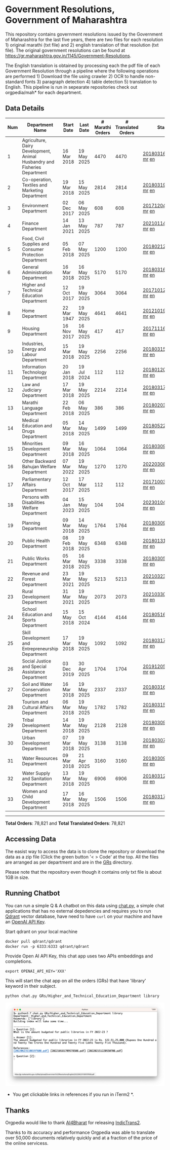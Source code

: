# Government Resolutions, Government of Maharashtra

This repository contains government resolutions issued by the Government of Maharashtra for the last five years, there are two files for each resolution 1) original marathi (txt file) and 2) english translation of that resolution (txt file). The original government resolutions can be found at https://gr.maharashtra.gov.in/1145/Government-Resolutions.

The English translation is obtained by processing each the pdf file of each Government Resolution through a pipeline where the following operations are performed 1) Download the file using crawler 2) OCR to handle non-standard fonts 3) paragraph detection 4) table  detection 5) translation to English. This pipeline is run in sepearate repositories check out orgpedia/mah* for each department.


## Data Details

| Num | Department Name | Start Date | Last Date | # Marathi Orders | # Translated Orders | Starting Order | Last Order |
| --- | --------------- | ---------- | --------- | ---------------- | ------------------- | -------------- | ---------- |
| 1 | Agriculture, Dairy Development, Animal Husbandry and Fisheries Department | 16 Mar 2018 | 19 May 2025 | 4470 | 4470 | [201803161624182101.pdf](https://gr.maharashtra.gov.in/Site/Upload/Government%20Resolutions/English/201803161624182101.pdf) [mr](GRs/Agriculture,_Dairy_Development,_Animal_Husbandry_and_Fisheries_Department/201803161624182101.pdf.mr.txt) [en](GRs/Agriculture,_Dairy_Development,_Animal_Husbandry_and_Fisheries_Department/201803161624182101.pdf.en.txt) | [202505191924322501.pdf](https://gr.maharashtra.gov.in/Site/Upload/Government%20Resolutions/English/202505191924322501.pdf.pdf) [mr](GRs/Agriculture,_Dairy_Development,_Animal_Husbandry_and_Fisheries_Department/202505191924322501.pdf.mr.txt) [en](GRs/Agriculture,_Dairy_Development,_Animal_Husbandry_and_Fisheries_Department/202505191924322501.pdf.en.txt) |
| 2 | Co-operation, Textiles and Marketing Department | 19 Mar 2018 | 15 May 2025 | 2814 | 2814 | [201803191257576702.pdf](https://gr.maharashtra.gov.in/Site/Upload/Government%20Resolutions/English/201803191257576702.pdf) [mr](GRs/Co-operation,_Textiles_and_Marketing_Department/201803191257576702.pdf.mr.txt) [en](GRs/Co-operation,_Textiles_and_Marketing_Department/201803191257576702.pdf.en.txt) | [202505151323524502.pdf](https://gr.maharashtra.gov.in/Site/Upload/Government%20Resolutions/English/202505151323524502.pdf) [mr](GRs/Co-operation,_Textiles_and_Marketing_Department/202505151323524502.pdf.mr.txt) [en](GRs/Co-operation,_Textiles_and_Marketing_Department/202505151323524502.pdf.en.txt) |
| 3 | Environment Department | 02 Dec 2017 | 06 May 2025 | 608 | 608 | [201712041147216904.pdf](https://gr.maharashtra.gov.in/Site/Upload/Government%20Resolutions/English/201712041147216904.pdf) [mr](GRs/Environment_Department/201712041147216904.pdf.mr.txt) [en](GRs/Environment_Department/201712041147216904.pdf.en.txt) | [202505061315266804.pdf](https://gr.maharashtra.gov.in/Site/Upload/Government%20Resolutions/English/202505061315266804.pdf) [mr](GRs/Environment_Department/202505061315266804.pdf.mr.txt) [en](GRs/Environment_Department/202505061315266804.pdf.en.txt) |
| 4 | Finance Department | 14 Jan 2021 | 13 May 2025 | 787 | 787 | [202101141237329905.pdf](https://gr.maharashtra.gov.in/Site/Upload/Government%20Resolutions/English/202101141237329905.pdf) [mr](GRs/Finance_Department/202101141237329905.pdf.mr.txt) [en](GRs/Finance_Department/202101141237329905.pdf.en.txt) | [20250513111920033605.pdf](https://gr.maharashtra.gov.in/assets/public/20250513111920033605.pdf) [mr](GRs/Finance_Department/20250513111920033605.pdf.mr.txt) [en](GRs/Finance_Department/20250513111920033605.pdf.en.txt) |
| 5 | Food, Civil Supplies and Consumer Protection Department | 05 Feb 2018 | 07 May 2025 | 1200 | 1200 | [201802121244545806.pdf](https://gr.maharashtra.gov.in/Site/Upload/Government%20Resolutions/English/201802121244545806.pdf) [mr](GRs/Food,_Civil_Supplies_and_Consumer_Protection_Department/201802121244545806.pdf.mr.txt) [en](GRs/Food,_Civil_Supplies_and_Consumer_Protection_Department/201802121244545806.pdf.en.txt) | [202505071222557706.pdf](https://gr.maharashtra.gov.in/Site/Upload/Government%20Resolutions/English/202505071222557706.pdf) [mr](GRs/Food,_Civil_Supplies_and_Consumer_Protection_Department/202505071222557706.pdf.mr.txt) [en](GRs/Food,_Civil_Supplies_and_Consumer_Protection_Department/202505071222557706.pdf.en.txt) |
| 6 | General Administration Department | 16 Mar 2018 | 16 May 2025 | 5170 | 5170 | [201803161224022707.pdf](https://gr.maharashtra.gov.in/Site/Upload/Government%20Resolutions/English/201803161224022707.pdf) [mr](GRs/General_Administration_Department/201803161224022707.pdf.mr.txt) [en](GRs/General_Administration_Department/201803161224022707.pdf.en.txt) | [202505161607193107.pdf](https://gr.maharashtra.gov.in/Site/Upload/Government%20Resolutions/English/202505161607193107.pdf) [mr](GRs/General_Administration_Department/202505161607193107.pdf.mr.txt) [en](GRs/General_Administration_Department/202505161607193107.pdf.en.txt) |
| 7 | Higher and Technical Education Department | 12 Oct 2017 | 19 May 2025 | 3064 | 3064 | [201710121514029708.pdf](https://gr.maharashtra.gov.in/Site/Upload/Government%20Resolutions/English/201710121514029708.pdf) [mr](GRs/Higher_and_Technical_Education_Department/201710121514029708.pdf.mr.txt) [en](GRs/Higher_and_Technical_Education_Department/201710121514029708.pdf.en.txt) | [202505191825472608.pdf](https://gr.maharashtra.gov.in/Site/Upload/Government%20Resolutions/English/202505191825472608.pdf) [mr](GRs/Higher_and_Technical_Education_Department/202505191825472608.pdf.mr.txt) [en](GRs/Higher_and_Technical_Education_Department/202505191825472608.pdf.en.txt) |
| 8 | Home Department | 22 Mar 1947 | 19 May 2025 | 4641 | 4641 | [201210191648552129.pdf](https://gr.maharashtra.gov.in/Site/Upload/Government%20Resolutions/English/201210191648552129.pdf) [mr](GRs/Home_Department/201210191648552129.pdf.mr.txt) [en](GRs/Home_Department/201210191648552129.pdf.en.txt) | [202505191744327129.pdf](https://gr.maharashtra.gov.in/Site/Upload/Government%20Resolutions/English/202505191744327129.pdf) [mr](GRs/Home_Department/202505191744327129.pdf.mr.txt) [en](GRs/Home_Department/202505191744327129.pdf.en.txt) |
| 9 | Housing Department | 16 Nov 2017 | 16 May 2025 | 417 | 417 | [201711161447076609.pdf](https://gr.maharashtra.gov.in/Site/Upload/Government%20Resolutions/English/201711161447076609.pdf) [mr](GRs/Housing_Department/201711161447076609.pdf.mr.txt) [en](GRs/Housing_Department/201711161447076609.pdf.en.txt) | [202505161715512409.pdf](https://gr.maharashtra.gov.in/Site/Upload/Government%20Resolutions/English/202505161715512409.pdf) [mr](GRs/Housing_Department/202505161715512409.pdf.mr.txt) [en](GRs/Housing_Department/202505161715512409.pdf.en.txt) |
| 10 | Industries, Energy and Labour Department | 15 Mar 2018 | 19 May 2025 | 2256 | 2256 | [201803151204055010.pdf](https://gr.maharashtra.gov.in/Site/Upload/Government%20Resolutions/English/201803151204055010.pdf) [mr](GRs/Industries,_Energy_and_Labour_Department/201803151204055010.pdf.mr.txt) [en](GRs/Industries,_Energy_and_Labour_Department/201803151204055010.pdf.en.txt) | [202505191624596510.pdf](https://gr.maharashtra.gov.in/Site/Upload/Government%20Resolutions/English/202505191624596510.pdf) [mr](GRs/Industries,_Energy_and_Labour_Department/202505191624596510.pdf.mr.txt) [en](GRs/Industries,_Energy_and_Labour_Department/202505191624596510.pdf.en.txt) |
| 11 | Information Technology Department | 20 Jan 2018 | 19 Jul 2024 | 112 | 112 | [201801201843024511.pdf](https://gr.maharashtra.gov.in/Site/Upload/Government%20Resolutions/English/201801201843024511.pdf) [mr](GRs/Information_Technology_Department/201801201843024511.pdf.mr.txt) [en](GRs/Information_Technology_Department/201801201843024511.pdf.en.txt) | [202407191742379111.pdf](https://gr.maharashtra.gov.in/Site/Upload/Government%20Resolutions/English/202407191742379111.pdf) [mr](GRs/Information_Technology_Department/202407191742379111.pdf.mr.txt) [en](GRs/Information_Technology_Department/202407191742379111.pdf.en.txt) |
| 12 | Law and Judiciary Department | 17 Mar 2018 | 19 May 2025 | 2214 | 2214 | [201803171129290212.pdf](https://gr.maharashtra.gov.in/Site/Upload/Government%20Resolutions/English/201803171129290212.pdf) [mr](GRs/Law_and_Judiciary_Department/201803171129290212.pdf.mr.txt) [en](GRs/Law_and_Judiciary_Department/201803171129290212.pdf.en.txt) | [202505191507274212.pdf](https://gr.maharashtra.gov.in/Site/Upload/Government%20Resolutions/English/202505191507274212.pdf) [mr](GRs/Law_and_Judiciary_Department/202505191507274212.pdf.mr.txt) [en](GRs/Law_and_Judiciary_Department/202505191507274212.pdf.en.txt) |
| 13 | Marathi Language Department | 22 Feb 2018 | 06 May 2025 | 386 | 386 | [201802031549154233.pdf](https://gr.maharashtra.gov.in/Site/Upload/Government%20Resolutions/English/201802031549154233.pdf) [mr](GRs/Marathi_Language_Department/201802031549154233.pdf.mr.txt) [en](GRs/Marathi_Language_Department/201802031549154233.pdf.en.txt) | [202505061120080433.pdf](https://gr.maharashtra.gov.in/Site/Upload/Government%20Resolutions/English/202505061120080433.pdf) [mr](GRs/Marathi_Language_Department/202505061120080433.pdf.mr.txt) [en](GRs/Marathi_Language_Department/202505061120080433.pdf.en.txt) |
| 14 | Medical Education and Drugs Department | 05 Mar 2018 | 14 May 2025 | 1499 | 1499 | [201805221424292513.pdf](https://gr.maharashtra.gov.in/Site/Upload/Government%20Resolutions/English/201805221424292513.pdf) [mr](GRs/Medical_Education_and_Drugs_Department/201805221424292513.pdf.mr.txt) [en](GRs/Medical_Education_and_Drugs_Department/201805221424292513.pdf.en.txt) | [20250514172711008813.pdf](https://gr.maharashtra.gov.in/Site/Upload/Government%20Resolutions/English/20250514172711008813.pdf) [mr](GRs/Medical_Education_and_Drugs_Department/20250514172711008813.pdf.mr.txt) [en](GRs/Medical_Education_and_Drugs_Department/20250514172711008813.pdf.en.txt) |
| 15 | Minorities Development Department | 09 Mar 2018 | 16 May 2025 | 1064 | 1064 | [201803091218355314.pdf](https://gr.maharashtra.gov.in/Site/Upload/Government%20Resolutions/English/201803091218355314.pdf) [mr](GRs/Minorities_Development_Department/201803091218355314.pdf.mr.txt) [en](GRs/Minorities_Development_Department/201803091218355314.pdf.en.txt) | [202505161719264314.pdf](https://gr.maharashtra.gov.in/Site/Upload/Government%20Resolutions/English/202505161719264314.pdf) [mr](GRs/Minorities_Development_Department/202505161719264314.pdf.mr.txt) [en](GRs/Minorities_Development_Department/202505161719264314.pdf.en.txt) |
| 16 | Other Backward Bahujan Welfare Department | 07 Mar 2022 | 19 May 2025 | 1270 | 1270 | [202203081752439334.pdf](https://gr.maharashtra.gov.in/Site/Upload/Government%20Resolutions/English/202203081752439334.pdf) [mr](GRs/Other_Backward_Bahujan_Welfare_Department/202203081752439334.pdf.mr.txt) [en](GRs/Other_Backward_Bahujan_Welfare_Department/202203081752439334.pdf.en.txt) | [202505191735172834.pdf](https://gr.maharashtra.gov.in/Site/Upload/Government%20Resolutions/English/202505191735172834.pdf) [mr](GRs/Other_Backward_Bahujan_Welfare_Department/202505191735172834.pdf.mr.txt) [en](GRs/Other_Backward_Bahujan_Welfare_Department/202505191735172834.pdf.en.txt) |
| 17 | Parliamentary Affairs Department | 12 Oct 2017 | 17 Mar 2025 | 112 | 112 | [201710031642378615.pdf](https://gr.maharashtra.gov.in/Site/Upload/Government%20Resolutions/English/201710031642378615.pdf) [mr](GRs/Parliamentary_Affairs_Department/201710031642378615.pdf.mr.txt) [en](GRs/Parliamentary_Affairs_Department/201710031642378615.pdf.en.txt) | [202503171104518215.pdf](https://gr.maharashtra.gov.in/Site/Upload/Government%20Resolutions/English/202503171104518215.pdf) [mr](GRs/Parliamentary_Affairs_Department/202503171104518215.pdf.mr.txt) [en](GRs/Parliamentary_Affairs_Department/202503171104518215.pdf.en.txt) |
| 18 | Persons with Disabilities Welfare Department | 04 Jan 2023 | 15 May 2025 | 104 | 104 | [202301041906309635.pdf](https://gr.maharashtra.gov.in/Site/Upload/Government%20Resolutions/English/202301041906309635.pdf) [mr](GRs/Persons_with_Disabilities_Welfare_Department/202301041906309635.pdf.mr.txt) [en](GRs/Persons_with_Disabilities_Welfare_Department/202301041906309635.pdf.en.txt) | [202505151243498535.pdf](https://gr.maharashtra.gov.in/Site/Upload/Government%20Resolutions/English/202505151243498535.pdf) [mr](GRs/Persons_with_Disabilities_Welfare_Department/202505151243498535.pdf.mr.txt) [en](GRs/Persons_with_Disabilities_Welfare_Department/202505151243498535.pdf.en.txt) |
| 19 | Planning Department | 09 Mar 2018 | 14 May 2025 | 1764 | 1764 | [201803091441032716.pdf](https://gr.maharashtra.gov.in/Site/Upload/Government%20Resolutions/English/201803091441032716.pdf) [mr](GRs/Planning_Department/201803091441032716.pdf.mr.txt) [en](GRs/Planning_Department/201803091441032716.pdf.en.txt) | [20250514153525053816.pdf](https://gr.maharashtra.gov.in/Site/Upload/Government%20Resolutions/English/20250514153525053816.pdf) [mr](GRs/Planning_Department/20250514153525053816.pdf.mr.txt) [en](GRs/Planning_Department/20250514153525053816.pdf.en.txt) |
| 20 | Public Health Department | 08 Feb 2018 | 19 May 2025 | 6348 | 6348 | [201801311722275417.pdf](https://gr.maharashtra.gov.in/Site/Upload/Government%20Resolutions/English/201801311722275417.pdf) [mr](GRs/Public_Health_Department/201801311722275417.pdf.mr.txt) [en](GRs/Public_Health_Department/201801311722275417.pdf.en.txt) | [202505191217169217.pdf](https://gr.maharashtra.gov.in/Site/Upload/Government%20Resolutions/English/202505191217169217.pdf) [mr](GRs/Public_Health_Department/202505191217169217.pdf.mr.txt) [en](GRs/Public_Health_Department/202505191217169217.pdf.en.txt) |
| 21 | Public Works Department | 05 Mar 2018 | 16 May 2025 | 3338 | 3338 | [201803051515468118.pdf](https://gr.maharashtra.gov.in/Site/Upload/Government%20Resolutions/English/201803051515468118.pdf) [mr](GRs/Public_Works_Department/201803051515468118.pdf.mr.txt) [en](GRs/Public_Works_Department/201803051515468118.pdf.en.txt) | [202505161803346518.pdf](https://gr.maharashtra.gov.in/Site/Upload/Government%20Resolutions/English/202505161803346518.pdf) [mr](GRs/Public_Works_Department/202505161803346518.pdf.mr.txt) [en](GRs/Public_Works_Department/202505161803346518.pdf.en.txt) |
| 22 | Revenue and Forest Department | 23 Mar 2021 | 19 May 2025 | 5213 | 5213 | [202103231328393119.pdf](https://gr.maharashtra.gov.in/Site/Upload/Government%20Resolutions/English/202103231328393119.pdf) [mr](GRs/Revenue_and_Forest_Department/202103231328393119.pdf.mr.txt) [en](GRs/Revenue_and_Forest_Department/202103231328393119.pdf.en.txt) | [202505191809052619.pdf](https://gr.maharashtra.gov.in/Site/Upload/Government%20Resolutions/English/202505191809052619.pdf) [mr](GRs/Revenue_and_Forest_Department/202505191809052619.pdf.mr.txt) [en](GRs/Revenue_and_Forest_Department/202505191809052619.pdf.en.txt) |
| 23 | Rural Development Department | 31 Mar 2021 | 19 May 2025 | 2073 | 2073 | [202103301021181120.pdf](https://gr.maharashtra.gov.in/Site/Upload/Government%20Resolutions/English/202103301021181120.pdf) [mr](GRs/Rural_Development_Department/202103301021181120.pdf.mr.txt) [en](GRs/Rural_Development_Department/202103301021181120.pdf.en.txt) | [202505191448525720.pdf](https://gr.maharashtra.gov.in/Site/Upload/Government%20Resolutions/English/202505191448525720.pdf) [mr](GRs/Rural_Development_Department/202505191448525720.pdf.mr.txt) [en](GRs/Rural_Development_Department/202505191448525720.pdf.en.txt) |
| 24 | School Education and Sports Department | 15 May 2018 | 15 Oct 2024 | 4144 | 4144 | [201805161114241221.pdf](https://gr.maharashtra.gov.in/Site/Upload/Government%20Resolutions/English/201805161114241221.pdf) [mr](GRs/School_Education_and_Sports_Department/201805161114241221.pdf.mr.txt) [en](GRs/School_Education_and_Sports_Department/201805161114241221.pdf.en.txt) | [202410152127537021.pdf](https://gr.maharashtra.gov.in/Site/Upload/Government%20Resolutions/English/202410152127537021.pdf) [mr](GRs/School_Education_and_Sports_Department/202410152127537021.pdf.mr.txt) [en](GRs/School_Education_and_Sports_Department/202410152127537021.pdf.en.txt) |
| 25 | Skill Development and Entrepreneurship Department | 17 Mar 2018 | 19 May 2025 | 1092 | 1092 | [201803171322099003.pdf](https://gr.maharashtra.gov.in/Site/Upload/Government%20Resolutions/English/201803171322099003.pdf) [mr](GRs/Skill_Development_and_Entrepreneurship_Department/201803171322099003.pdf.mr.txt) [en](GRs/Skill_Development_and_Entrepreneurship_Department/201803171322099003.pdf.en.txt) | [202505191510193203.pdf](https://gr.maharashtra.gov.in/Site/Upload/Government%20Resolutions/English/202505191510193203.pdf) [mr](GRs/Skill_Development_and_Entrepreneurship_Department/202505191510193203.pdf.mr.txt) [en](GRs/Skill_Development_and_Entrepreneurship_Department/202505191510193203.pdf.en.txt) |
| 26 | Social Justice and Special Assistance Department | 03 Dec 2019 | 30 Apr 2025 | 1704 | 1704 | [201912051107011622.pdf](https://gr.maharashtra.gov.in/Site/Upload/Government%20Resolutions/English/201912051107011622.pdf) [mr](GRs/Social_Justice_and_Special_Assistance_Department/201912051107011622.pdf.mr.txt) [en](GRs/Social_Justice_and_Special_Assistance_Department/201912051107011622.pdf.en.txt) | [202504301621232822.pdf](https://gr.maharashtra.gov.in/Site/Upload/Government%20Resolutions/English/202504301621232822.pdf) [mr](GRs/Social_Justice_and_Special_Assistance_Department/202504301621232822.pdf.mr.txt) [en](GRs/Social_Justice_and_Special_Assistance_Department/202504301621232822.pdf.en.txt) |
| 27 | Soil and Water Conservation Department | 16 Mar 2018 | 19 May 2025 | 2337 | 2337 | [201803161247582426.pdf](https://gr.maharashtra.gov.in/Site/Upload/Government%20Resolutions/English/201803161247582426.pdf) [mr](GRs/Soil_and_Water_Conservation_Department/201803161247582426.pdf.mr.txt) [en](GRs/Soil_and_Water_Conservation_Department/201803161247582426.pdf.en.txt) | [202505191257428126.pdf](https://gr.maharashtra.gov.in/Site/Upload/Government%20Resolutions/English/202505191257428126.pdf) [mr](GRs/Soil_and_Water_Conservation_Department/202505191257428126.pdf.mr.txt) [en](GRs/Soil_and_Water_Conservation_Department/202505191257428126.pdf.en.txt) |
| 28 | Tourism and Cultural Affairs Department | 06 Mar 2018 | 19 May 2025 | 1782 | 1782 | [201803151055091823.pdf](https://gr.maharashtra.gov.in/Site/Upload/Government%20Resolutions/English/201803151055091823.pdf) [mr](GRs/Tourism_and_Cultural_Affairs_Department/201803151055091823.pdf.mr.txt) [en](GRs/Tourism_and_Cultural_Affairs_Department/201803151055091823.pdf.en.txt) | [202505191540063023.pdf](https://gr.maharashtra.gov.in/Site/Upload/Government%20Resolutions/English/202505191540063023.pdf) [mr](GRs/Tourism_and_Cultural_Affairs_Department/202505191540063023.pdf.mr.txt) [en](GRs/Tourism_and_Cultural_Affairs_Department/202505191540063023.pdf.en.txt) |
| 29 | Tribal Development Department | 14 Mar 2018 | 19 May 2025 | 2128 | 2128 | [201803091105184924.pdf](https://gr.maharashtra.gov.in/Site/Upload/Government%20Resolutions/English/201803091105184924.pdf) [mr](GRs/Tribal_Development_Department/201803091105184924.pdf.mr.txt) [en](GRs/Tribal_Development_Department/201803091105184924.pdf.en.txt) | [202505191731019724.pdf](https://gr.maharashtra.gov.in/Site/Upload/Government%20Resolutions/English/202505191731019724.pdf) [mr](GRs/Tribal_Development_Department/202505191731019724.pdf.mr.txt) [en](GRs/Tribal_Development_Department/202505191731019724.pdf.en.txt) |
| 30 | Urban Development Department | 07 Mar 2018 | 19 May 2025 | 3138 | 3138 | [201803071203178325.pdf](https://gr.maharashtra.gov.in/Site/Upload/Government%20Resolutions/English/201803071203178325.pdf) [mr](GRs/Urban_Development_Department/201803071203178325.pdf.mr.txt) [en](GRs/Urban_Development_Department/201803071203178325.pdf.en.txt) | [202505191514244625.pdf](https://gr.maharashtra.gov.in/Site/Upload/Government%20Resolutions/English/202505191514244625.pdf) [mr](GRs/Urban_Development_Department/202505191514244625.pdf.mr.txt) [en](GRs/Urban_Development_Department/202505191514244625.pdf.en.txt) |
| 31 | Water Resources Department | 09 Mar 2018 | 21 Apr 2025 | 3160 | 3160 | [201803091034435527.pdf](https://gr.maharashtra.gov.in/Site/Upload/Government%20Resolutions/English/201803091034435527.pdf) [mr](GRs/Water_Resources_Department/201803091034435527.pdf.mr.txt) [en](GRs/Water_Resources_Department/201803091034435527.pdf.en.txt) | [202504211805594127.pdf](https://gr.maharashtra.gov.in/Site/Upload/Government%20Resolutions/English/202504211805594127.pdf) [mr](GRs/Water_Resources_Department/202504211805594127.pdf.mr.txt) [en](GRs/Water_Resources_Department/202504211805594127.pdf.en.txt) |
| 32 | Water Supply and Sanitation Department | 13 Mar 2018 | 19 May 2025 | 6906 | 6906 | [201803121414108428.pdf](https://gr.maharashtra.gov.in/Site/Upload/Government%20Resolutions/English/201803121414108428.pdf) [mr](GRs/Water_Supply_and_Sanitation_Department/201803121414108428.pdf.mr.txt) [en](GRs/Water_Supply_and_Sanitation_Department/201803121414108428.pdf.en.txt) | [202505191342216428.pdf](https://gr.maharashtra.gov.in/Site/Upload/Government%20Resolutions/English/202505191342216428.pdf) [mr](GRs/Water_Supply_and_Sanitation_Department/202505191342216428.pdf.mr.txt) [en](GRs/Water_Supply_and_Sanitation_Department/202505191342216428.pdf.en.txt) |
| 33 | Women and Child Development Department | 17 Mar 2018 | 16 May 2025 | 1506 | 1506 | [201803171539444330.pdf](https://gr.maharashtra.gov.in/Site/Upload/Government%20Resolutions/English/201803171539444330.pdf) [mr](GRs/Women_and_Child_Development_Department/201803171539444330.pdf.mr.txt) [en](GRs/Women_and_Child_Development_Department/201803171539444330.pdf.en.txt) | [202505161232551130.pdf](https://gr.maharashtra.gov.in/Site/Upload/Government%20Resolutions/English/202505161232551130.pdf) [mr](GRs/Women_and_Child_Development_Department/202505161232551130.pdf.mr.txt) [en](GRs/Women_and_Child_Development_Department/202505161232551130.pdf.en.txt) |
----------------------------------------------------------------------------------------------------

**Total Orders**: 78,821 and **Total Translated Orders**: 78,821
## Accessing Data

The easist way to access the data is to clone the repository or download the data as a zip file (Click the green button '< > Code' at the top. All the files are arranged as per department and are in the [GRs](GRs) directory.

Please note that the repository even though it contains only txt file is about 1GB in size.

## Running Chatbot

You can run a simple Q & A chatbot on this data using [chat.py](chat.py), a simple chat applications that has no external depedencies and requires you to run [Qdrant](https://qdrant.tech/) vector database, have need to have `curl` on your machine and have an [OpenAI API Key](https://help.openai.com/en/articles/4936850-where-do-i-find-my-secret-api-key).

Start qdrant on your local machine
```shell
docker pull qdrant/qdrant
docker run -p 6333:6333 qdrant/qdrant
```

Provide Open AI API Key, this chat app uses two APIs embeddings and completions.
```shell
export OPENAI_API_KEY='XXX'
```

This will start the chat app on all the orders (GRs) that have 'library' keyword in their subject.

```shell
python chat.py GRs/Higher_and_Technical_Education_Department library
```

![screenshot of running chat.py](screenshot.png)

* You get clickable links in references if you run in iTerm2 *.

## Thanks

Orgpedia would like to thank [AI4Bharat](https://ai4bharat.iitm.ac.in/) for releasing [IndicTrans2](https://github.com/AI4Bharat/IndicTrans2).

Thanks to its accuracy and performance Orgpedia was able to translate over 50,000 documents relatively quickly and at a fraction of the price of the online servicess.


